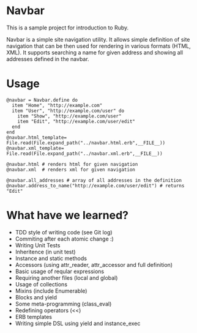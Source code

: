 # Navbar

This is a sample project for introduction to Ruby.

Navbar is a simple site navigation utility. It allows simple definition
of site navigation that can be then used for rendering in various
formats (HTML, XML). It supports searching a name for given address and showing all addresses
defined in the navbar.

# Usage

    @navbar = Navbar.define do
      item "Home", "http://example.com"
      item "User", "http://example.com/user" do
        item "Show", "http://example.com/user"
        item "Edit", "http://example.com/user/edit"
      end
    end
    @navbar.html_template= File.read(File.expand_path("../navbar.html.erb",__FILE__))
    @navbar.xml_template= File.read(File.expand_path("../navbar.xml.erb",__FILE__))

    @navbar.html # renders html for given navigation
    @navbar.xml  # renders xml for given navigation

    @navbar.all_addresses # array of all addresses in the definition
    @navbar.address_to_name("http://example.com/user/edit") # returns "Edit"

# What have we learned?

* TDD style of writing code (see Git log)
* Commiting after each atomic change :)
* Writing Unit Tests
* Inheritence (in unit test)
* Instance and static methods
* Accessors (using attr_reader, attr_accessor and full definition)
* Basic usage of reqular expressions
* Requiring another files (local and global)
* Usage of collections
* Mixins (include Enumerable)
* Blocks and yield
* Some meta-programming (class_eval)
* Redefining operators (<<)
* ERB templates
* Writing simple DSL using yield and instance_exec


